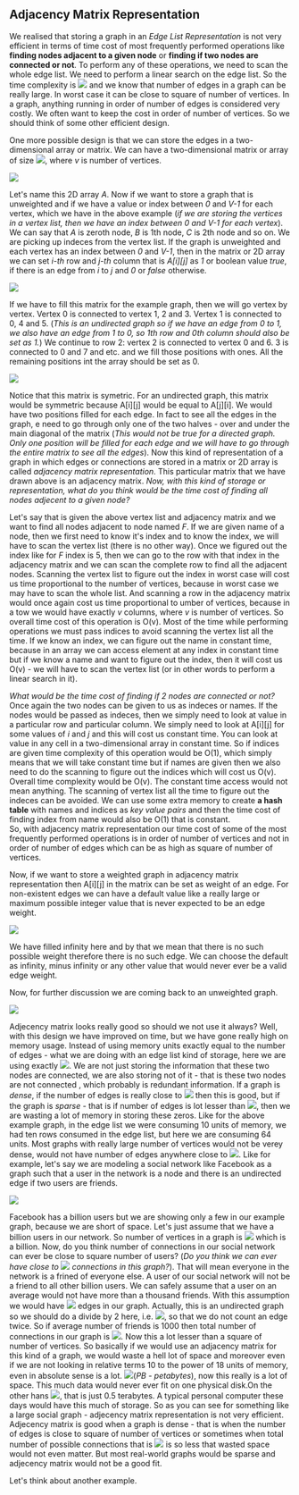 ## Adjacency Matrix Representation

We realised that storing a graph in an *Edge List Representation* is not very efficient in terms of time cost of most frequently performed operations like **finding nodes adjacent to a given node** or **finding if two nodes are connected or not**. To perform any of these operations, we need to scan the whole edge list. We need to perform a linear search on the edge list. So the time complexity is <img src="https://latex.codecogs.com/svg.latex?\Large&space;O\(|{E}|)"> and we know that number of edges in a graph can be really large. In worst case it can be close to square of number of vertices. In a graph, anything running in order of number of edges is considered very costly. We often want to keep the cost in order of number of vertices. So we should think of some other efficient design.

One more possible design is that we can store the edges in a two-dimensional array or matrix. We can have a two-dimensional matrix or array of size <img src="https://latex.codecogs.com/svg.latex?\Large&space;v*v">, where *v* is number of vertices.

![](https://i.ibb.co/Nxw8rSH/ga1.png)

Let's name this 2D array *A*. Now if we want to store a graph that is unweighted and if we have a value or index between *0* and *V-1* for each vertex, which we have in the above example (*if we are storing the vertices in a vertex list, then we have an index between 0 and V-1 for each vertex*). We can say that *A* is zeroth node, *B* is 1th node, *C* is 2th node and so on. We are picking up indeces from the vertex list. If the graph is unweighted and each vertex has an index between *0* and *V-1*, then in the matrix or 2D array we can set *i-th* row and *j-th* column that is *A[i][j]* as *1* or boolean value *true*, if there is an edge from *i* to *j* and *0* or *false* otherwise.

<img src="https://latex.codecogs.com/svg.latex?\Large&space;A_{ij}=\begin{cases}1,{\;}if{\quad}{\exists}{\;}edge{\;}from{\;}i{\;}to{\;}j\\0,{\;}{otherwise}\end{cases}">

If we have to fill this matrix for the example graph, then we will go vertex by vertex. Vertex 0 is connected to vertex 1, 2 and 3. Vertex 1 is connected to 0, 4 and 5. (*This is an undirected graph so if we have an edge from 0 to 1, we also have an edge from 1 to 0, so 1th row and 0th column should also be set as 1.*) We continue to row 2: vertex 2 is connected to vertex 0 and 6. 3 is connected to 0 and 7 and etc. and we fill those positions with ones. All the remaining positions int the array should be set as 0.

![](https://i.ibb.co/4V9hcFW/ga2.png)

Notice that this matrix is symetric. For an undirected graph, this matrix would be symmetric because A[i][j] would be equal to A[j][i]. We would have two positions filled for each edge. In fact to see all the edges in the graph, e need to go through only one of the two halves - over and under the main diagonal of the matrix (*This would not be true for a directed graph. Only one position will be filled for each edge and we will have to go through the entire matrix to see all the edges*). Now this kind of representation of a graph in which edges or connections are stored in a matrix or 2D array is called *adjacency matrix representation*. This particular matrix that we have drawn above is an adjacency matrix. *Now, with this kind of storage or representation, what do you think would be the time cost of finding all nodes adjecent to a given node?*

Let's say that is given the above vertex list and adjacency matrix and we want to find all nodes adjacent to node named *F*. If we are given name of a node, then we first need to know it's index and to know the index, we will have to scan the vertex list (there is no other way). Once we figured out the index like for *F* index is 5, then we can go to the row with that index in the adjacency matrix and we can scan the complete row to find all the adjacent nodes. Scanning the vertex list to figure out the index in worst case will cost us time proportional to the number of vertices, because in worst case we may have to scan the whole list. And scanning a row in the adjacency matrix would once again cost us time proportional to umber of vertices, because in a tow we would have exactly *v* columns, where *v* is number of vertices. So overall time cost of this operation is O(v). Most of the time while performing operations we must pass indices to avoid scanning the vertex list all the time. If we know an index, we can figure out the name in constant time, because in an array we can access element at any index in constant time but if we know a name and want to figure out the index, then it will cost us O(v) - we will have to scan the vertex list (or in other words to perform a linear search in it). 

*What would be the time cost of finding if 2 nodes are connected or not?* Once again the two nodes can be given to us as indeces or names. If the nodes would be passed as indeces, then we simply need to look at value in a particular row and particular column. We simply need to look at A[i][j] for some values of *i* and *j* and this will cost us constant time. You can look at value in any cell in a two-dimensional array in constant time. So if indices are given time complexity of this operation would be O(1), which simply means that we will take constant time but if names are given then we also need to do the scanning to figure out the indices which will cost us O(v). Overall time complexity would be O(v). The constant time access would not mean anything. The scanning of vertex list all the time to figure out the indeces can be avoided. We can use some extra memory to create **a hash table** with names and indices as *key value pairs* and then the time cost of finding index from name would also be O(1) that is constant. <br> So, with adjacency matrix representation our time cost of some of the most frequently performed operations is in order of number of vertices and not in order of number of edges which can be as high as square of number of vertices.

Now, if we want to store a weighted graph in adjacency matrix representation then A[i][j] in the matrix can be set as weight of an edge. For non-existent edges we can have a default value like a really large or maximum possible integer value that is never expected to be an edge weight. 

![](https://i.ibb.co/hs8xM0G/ga3.png)

We have filled infinity here and by that we mean that there is no such possible weight therefore there is no such edge. We can choose the default as infinity, minus infinity or any other value that would never ever be a valid edge weight. 

Now, for further discussion we are coming back to an unweighted graph.

![](https://i.ibb.co/4V9hcFW/ga2.png)

Adjecency matrix looks really good so should we not use it always? Well, with this design we have improved on time, but we have gone really high on memory usage. Instead of using memory units exactly equal to the number of edges - what we are doing with an edge list kind of storage, here we are using exactly <img src="https://latex.codecogs.com/svg.latex?\Large&space;O(v^2)">. We are not just storing the information that these two nodes are connected, we are also storing not of it - that is these two nodes are not connected , which probably is redundant information. If a graph is *dense*, if the number of edges is really close to <img src="https://latex.codecogs.com/svg.latex?\Large&space;v^2"> then this is good, but if the graph is *sparse* - that is if number of edges is lot lesser than <img src="https://latex.codecogs.com/svg.latex?\Large&space;v^2">, then we are wasting a lot of memory in storing these zeros. Like for the above example graph, in the edge list we were consuming 10 units of memory, we had ten rows consumed in the edge list, but here we are consuming 64 units. Most graphs with really large number of vertices would not be verey dense, would not have number of edges anywhere close to <img src="https://latex.codecogs.com/svg.latex?\Large&space;v^2">. Like for example, let's say we are modeling a social network like Facebook as a graph such that a user in the network is a node and there is an undirected edge if two users are friends.

![](https://i.ibb.co/yV74nr6/ga4.png)

Facebook has a billion users but we are showing only a few in our example graph, because we are short of space. Let's just assume that we have a billion users in our network. So number of vertices in a graph is <img src="https://latex.codecogs.com/svg.latex?\Large&space;|V|=v=10^9"> which is a billion. Now, do you think number of connections in our social network can ever be close to square number of users? (*Do you think we can ever have close to <img src="https://latex.codecogs.com/svg.latex?\Large&space;10^{18}"> connections in this graph?*). That will mean everyone in the network is a frined of everyone else. A user of our social network will not be a friend to all other billion users. We can safely assume that a user on an average would not have more than a thousand friends. With this assumption we would have <img src="https://latex.codecogs.com/svg.latex?\Large&space;|E|=10^9*10^3=10^{12}"> edges in our graph. Actually, this is an undirected graph so we should do a divide by 2 here, i.e. <img src="https://latex.codecogs.com/svg.latex?\Large&space;|E|=\frac{10^9*10^3}{2}=\frac{10^{12}}{2}=5*10^{11}">, so that we do not count an edge twice. So if average number of friends is 1000 then total number of connections in our graph is <img src="https://latex.codecogs.com/svg.latex?\Large&space;5*10^{11}">. Now this a lot lesser than a square of number of vertices. So basically if we would use an adjacency matrix for this kind of a graph, we would waste a hell lot of space and moreover even if we are not looking in relative terms 10 to the power of 18 units of memory, even in absolute sense is a lot. <img src="https://latex.codecogs.com/svg.latex?\Large&space;10^{18}{\;}bytes\thickapprox{1000}{\:}PB">(*PB - petabytes*), now this really is a lot of space. This much data would never ever fit on one physical disk.On the other hans <img src="https://latex.codecogs.com/svg.latex?\Large&space;5*10^{11}{\;}bytes\thickapprox{0.5}{\:}TB">, that is just 0.5 terabytes. A typical personal computer these days would have this much of storage. So as you can see for something like a large social graph - adjecency matrix representation is not very efficient. Adjecency matrix is good when a graph is dense - that is when the number of edges is close to square of number of vertices or sometimes when total number of possible connections that is <img src="https://latex.codecogs.com/svg.latex?\Large&space;v^2"> is so less that wasted space would not even matter. But most real-world graphs would be sparse and adjecency matrix would not be a good fit.

Let's think about another example.
